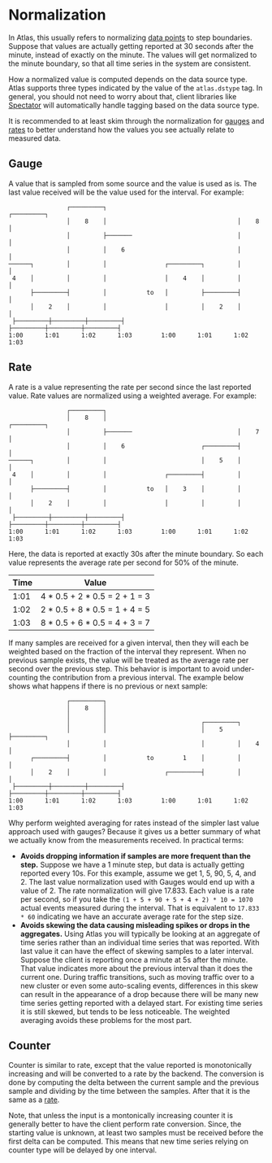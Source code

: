 # Normalization

In Atlas, this usually refers to normalizing [data points](time-series.md#data-point) to step
boundaries. Suppose that values are actually getting reported at 30 seconds after the minute,
instead of exactly on the minute. The values will get normalized to the minute boundary, so
that all time series in the system are consistent.

How a normalized value is computed depends on the data source type. Atlas supports three types
indicated by the value of the `atlas.dstype` tag. In general, you should not need to worry about
that, client libraries like [Spectator](../spectator/index.md) will automatically handle tagging based on
the data source type.

It is recommended to at least skim through the normalization for [gauges](#gauge) and
[rates](#rates) to better understand how the values you see actually relate to measured
data.

## Gauge

A value that is sampled from some source and the value is used as is. The last value received will
be the value used for the interval. For example:

```
                ┌─────────┐                                    ┌─────────┐
                │    8    │                                    │    8    │
                │         ├───────                             │         │
                │         │    6                               │         │
──────┐         │         │                ┌─────────┐         │         │
 4    │         │         │                │    4    │         │         │
      ├─────────┤         │           to   │         ├─────────┤         │
      │    2    │         │                │         │    2    │         │
 ├─────────┼─────────┼─────────┤           ├─────────┼─────────┼─────────┤
1:00      1:01      1:02      1:03        1:00      1:01      1:02      1:03
```

## Rate

A rate is a value representing the rate per second since the last reported value. Rate values
are normalized using a weighted average. For example:

```
                ┌─────────┐
                │    8    │                                    ┌─────────┐
                │         ├───────                             │    7    │
                │         │    6                     ┌─────────┤         │
──────┐         │         │                          │    5    │         │
 4    │         │         │                ┌─────────┤         │         │
      ├─────────┤         │           to   │    3    │         │         │
      │    2    │         │                │         │         │         │
 ├─────────┼─────────┼─────────┤           ├─────────┼─────────┼─────────┤
1:00      1:01      1:02      1:03        1:00      1:01      1:02      1:03
```

Here, the data is reported at exactly 30s after the minute boundary. So each value represents the
average rate per second for 50% of the minute.

| Time | Value                         |
|------|-------------------------------|
| 1:01 | 4 * 0.5 + 2 * 0.5 = 2 + 1 = 3 |
| 1:02 | 2 * 0.5 + 8 * 0.5 = 1 + 4 = 5 |
| 1:03 | 8 * 0.5 + 6 * 0.5 = 4 + 3 = 7 |

If many samples are received for a given interval, then they will each be weighted based on the
fraction of the interval they represent. When no previous sample exists, the value will be treated
as the average rate per second over the previous step. This behavior is important to avoid
under-counting the contribution from a previous interval. The example below shows what happens
if there is no previous or next sample:

```
                ┌─────────┐
                │    8    │
                │         │
                │         │                          ┌─────────┐
                │         │                          │    5    ├─────────┐
                │         │                          │         │    4    │
      ┌─────────┤         │           to        1    │         │         │
      │    2    │         │                ┌─────────┤         │         │
 ├─────────┼─────────┼─────────┤           ├─────────┼─────────┼─────────┤
1:00      1:01      1:02      1:03        1:00      1:01      1:02      1:03
```

Why perform weighted averaging for rates instead of the simpler last value approach used with
gauges? Because it gives us a better summary of what we actually know from the measurements
received. In practical terms:

* **Avoids dropping information if samples are more frequent than the step.** Suppose we have
  a 1 minute step, but data is actually getting reported every 10s. For this example, assume
  we get 1, 5, 90, 5, 4, and 2. The last value normalization used with Gauges would end up
  with a value of 2. The rate normalization will give 17.833. Each value is a rate per second,
  so if you take the `(1 + 5 + 90 + 5 + 4 + 2) * 10 = 1070` actual events measured during the
  interval. That is equivalent to `17.833 * 60` indicating we have an accurate average rate
  for the step size.
* **Avoids skewing the data causing misleading spikes or drops in the aggregates.** Using Atlas
  you will typically be looking at an aggregate of time series rather than an individual time
  series that was reported. With last value it can have the effect of skewing samples to a later
  interval. Suppose the client is reporting once a minute at 5s after the minute. That value
  indicates more about the previous interval than it does the current one. During traffic
  transitions, such as moving traffic over to a new cluster or even some auto-scaling events,
  differences in this skew can result in the appearance of a drop because there will be many
  new time series getting reported with a delayed start. For existing time series it is still
  skewed, but tends to be less noticeable. The weighted averaging avoids these problems for
  the most part.

## Counter

Counter is similar to rate, except that the value reported is monotonically increasing and will
be converted to a rate by the backend. The conversion is done by computing the delta between the
current sample and the previous sample and dividing by the time between the samples. After that
it is the same as a [rate](#rate).

Note, that unless the input is a montonically increasing counter it is generally better to have
the client perform rate conversion. Since, the starting value is unknown, at least two samples
must be received before the first delta can be computed. This means that new time series relying
on counter type will be delayed by one interval.
